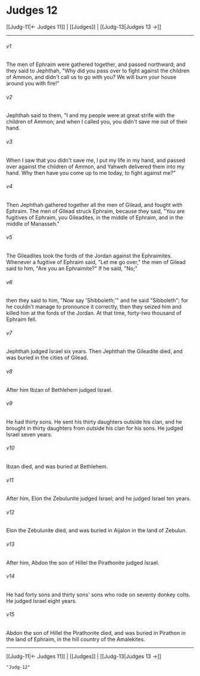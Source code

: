 # Judges 12

[[Judg-11|← Judges 11]] | [[Judges]] | [[Judg-13|Judges 13 →]]
***



###### v1 
The men of Ephraim were gathered together, and passed northward; and they said to Jephthah, "Why did you pass over to fight against the children of Ammon, and didn't call us to go with you? We will burn your house around you with fire!" 

###### v2 
Jephthah said to them, "I and my people were at great strife with the children of Ammon; and when I called you, you didn't save me out of their hand. 

###### v3 
When I saw that you didn't save me, I put my life in my hand, and passed over against the children of Ammon, and Yahweh delivered them into my hand. Why then have you come up to me today, to fight against me?" 

###### v4 
Then Jephthah gathered together all the men of Gilead, and fought with Ephraim. The men of Gilead struck Ephraim, because they said, "You are fugitives of Ephraim, you Gileadites, in the middle of Ephraim, and in the middle of Manasseh." 

###### v5 
The Gileadites took the fords of the Jordan against the Ephraimites. Whenever a fugitive of Ephraim said, "Let me go over," the men of Gilead said to him, "Are you an Ephraimite?" If he said, "No;" 

###### v6 
then they said to him, "Now say 'Shibboleth;'" and he said "Sibboleth"; for he couldn't manage to pronounce it correctly, then they seized him and killed him at the fords of the Jordan. At that time, forty-two thousand of Ephraim fell. 

###### v7 
Jephthah judged Israel six years. Then Jephthah the Gileadite died, and was buried in the cities of Gilead. 

###### v8 
After him Ibzan of Bethlehem judged Israel. 

###### v9 
He had thirty sons. He sent his thirty daughters outside his clan, and he brought in thirty daughters from outside his clan for his sons. He judged Israel seven years. 

###### v10 
Ibzan died, and was buried at Bethlehem. 

###### v11 
After him, Elon the Zebulunite judged Israel; and he judged Israel ten years. 

###### v12 
Elon the Zebulunite died, and was buried in Aijalon in the land of Zebulun. 

###### v13 
After him, Abdon the son of Hillel the Pirathonite judged Israel. 

###### v14 
He had forty sons and thirty sons' sons who rode on seventy donkey colts. He judged Israel eight years. 

###### v15 
Abdon the son of Hillel the Pirathonite died, and was buried in Pirathon in the land of Ephraim, in the hill country of the Amalekites.

***
[[Judg-11|← Judges 11]] | [[Judges]] | [[Judg-13|Judges 13 →]]

```query 2021-10-30 23:37
"Judg-12"
```